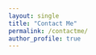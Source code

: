 ```yaml
---
layout: single
title: "Contact Me"
permalink: /contactme/
author_profile: true
---
```

<!-- Calendly inline widget begin -->
<div class="calendly-inline-widget" data-url="https://calendly.com/haoliyin?hide_landing_page_details=1&hide_gdpr_banner=1" style="min-width:320px;height:630px;"></div>
<script type="text/javascript" src="https://assets.calendly.com/assets/external/widget.js" async></script>
<!-- Calendly inline widget end -->